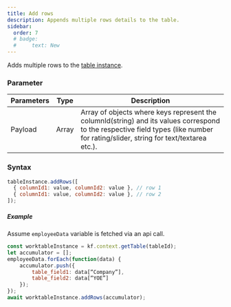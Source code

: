 ```yaml
---
title: Add rows
description: Appends multiple rows details to the table.
sidebar:
  order: 7
  # badge:
  #     text: New
---
```


Adds multiple rows to the [table instance](/form/gettable/).

### Parameter

| Parameters | Type  | Description                                                                                                                                                                        |
| ---------- | ----- | ---------------------------------------------------------------------------------------------------------------------------------------------------------------------------------- |
| Payload    | Array | Array of objects where keys represent the columnId(string) and its values correspond to the respective field types (like number for rating/slider, string for text/textarea etc.). |

### Syntax

```js
tableInstance.addRows([
  { columnId1: value, columnId2: value }, // row 1
  { columnId1: value, columnId2: value }, // row 2
]);
```

##### Example

Assume `employeeData` variable is fetched via an api call.

```js
const worktableInstance = kf.context.getTable(tableId);
let accumulator = [];
employeeData.forEach(function(data) {
    accumulator.push({
        table_field1: data[“Company”],
        table_field2: data[“YOE”]
    });
});
await worktableInstance.addRows(accumulator);

```

